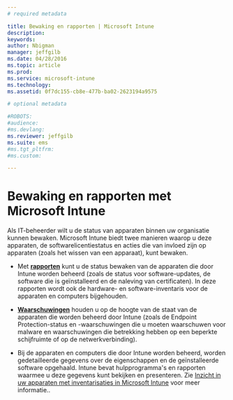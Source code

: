```yaml
---
# required metadata

title: Bewaking en rapporten | Microsoft Intune
description:
keywords:
author: Nbigman
manager: jeffgilb
ms.date: 04/28/2016
ms.topic: article
ms.prod:
ms.service: microsoft-intune
ms.technology:
ms.assetid: 0f7dc155-cb8e-477b-ba02-2623194a9575

# optional metadata

#ROBOTS:
#audience:
#ms.devlang:
ms.reviewer: jeffgilb
ms.suite: ems
#ms.tgt_pltfrm:
#ms.custom:

---
```


# Bewaking en rapporten met Microsoft Intune
Als IT-beheerder wilt u de status van apparaten binnen uw organisatie kunnen bewaken. Microsoft Intune biedt twee manieren waarop u deze apparaten, de softwarelicentiestatus en acties die van invloed zijn op apparaten (zoals het wissen van een apparaat), kunt bewaken.

-   Met **[rapporten](understand-microsoft-intune-operations-by-using-reports.md)** kunt u de status bewaken van de apparaten die door Intune worden beheerd (zoals de status voor software-updates, de software die is geïnstalleerd en de naleving van certificaten). 
     In deze rapporten wordt ook de hardware- en software-inventaris voor de apparaten en computers bijgehouden.

-   **[Waarschuwingen](get-notified-by-microsoft-intune-alerts.md)** houden u op de hoogte van de staat van de apparaten die worden beheerd door Intune (zoals de Endpoint Protection-status en -waarschuwingen die u moeten waarschuwen voor malware en waarschuwingen die betrekking hebben op een beperkte schijfruimte of op de netwerkverbinding).

-   Bij de apparaten en computers die door Intune worden beheerd, worden gedetailleerde gegevens over de eigenschappen en de geïnstalleerde software opgehaald.  Intune bevat hulpprogramma's en rapporten waarmee u deze gegevens kunt bekijken en presenteren. Zie [Inzicht in uw apparaten met inventarisaties in Microsoft Intune](understand-your-devices-with-inventory-in-microsoft-intune.md) voor meer informatie..



<!--HONumber=May16_HO1-->


